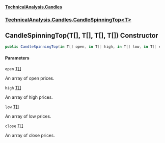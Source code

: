 #### [TechnicalAnalysis.Candles](TechnicalAnalysis.Candles.md 'TechnicalAnalysis.Candles')
### [TechnicalAnalysis.Candles](TechnicalAnalysis.Candles.md#TechnicalAnalysis.Candles 'TechnicalAnalysis.Candles').[CandleSpinningTop&lt;T&gt;](CandleSpinningTop_T_.md 'TechnicalAnalysis.Candles.CandleSpinningTop<T>')

## CandleSpinningTop(T[], T[], T[], T[]) Constructor

```csharp
public CandleSpinningTop(in T[] open, in T[] high, in T[] low, in T[] close);
```
#### Parameters

<a name='TechnicalAnalysis.Candles.CandleSpinningTop_T_.CandleSpinningTop(T[],T[],T[],T[]).open'></a>

`open` [T](CandleSpinningTop_T_.md#TechnicalAnalysis.Candles.CandleSpinningTop_T_.T 'TechnicalAnalysis.Candles.CandleSpinningTop<T>.T')[[]](https://docs.microsoft.com/en-us/dotnet/api/System.Array 'System.Array')

An array of open prices.

<a name='TechnicalAnalysis.Candles.CandleSpinningTop_T_.CandleSpinningTop(T[],T[],T[],T[]).high'></a>

`high` [T](CandleSpinningTop_T_.md#TechnicalAnalysis.Candles.CandleSpinningTop_T_.T 'TechnicalAnalysis.Candles.CandleSpinningTop<T>.T')[[]](https://docs.microsoft.com/en-us/dotnet/api/System.Array 'System.Array')

An array of high prices.

<a name='TechnicalAnalysis.Candles.CandleSpinningTop_T_.CandleSpinningTop(T[],T[],T[],T[]).low'></a>

`low` [T](CandleSpinningTop_T_.md#TechnicalAnalysis.Candles.CandleSpinningTop_T_.T 'TechnicalAnalysis.Candles.CandleSpinningTop<T>.T')[[]](https://docs.microsoft.com/en-us/dotnet/api/System.Array 'System.Array')

An array of low prices.

<a name='TechnicalAnalysis.Candles.CandleSpinningTop_T_.CandleSpinningTop(T[],T[],T[],T[]).close'></a>

`close` [T](CandleSpinningTop_T_.md#TechnicalAnalysis.Candles.CandleSpinningTop_T_.T 'TechnicalAnalysis.Candles.CandleSpinningTop<T>.T')[[]](https://docs.microsoft.com/en-us/dotnet/api/System.Array 'System.Array')

An array of close prices.